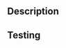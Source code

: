 ## Description

<!-- Describe what this change does and why it is needed. -->
<!-- Add JIRA link if applicable -->

## Testing

<!-- Describe how this change was tested -->

<!-- For more information see: https://wiki.corp.rapid7.com/x/eSxMBg -->
